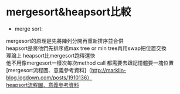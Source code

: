 # mergesort&heapsort比較  

* merge sort:  

mergesort的原理是先將陣列分開再重新排序並合併  
heapsort是將他們先排序成max tree or min tree再用swap把位置交換  
理論上 heapsort比mergesort跑得還快    
他不用像mergesort一樣次每次method call 都需要去跟記憶體要一塊位置   
[mergesort流程圖、意義參考資料]（http://marklin-blog.logdown.com/posts/1910136）  
[heapsort流程圖、意義參考資料](http://marklin-blog.logdown.com/posts/1910116)
